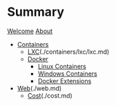 # Summary

[Welcome](./welcome.md)
[About](./about.md)
* [Containers](./containers.md)
    * [LXC]()(./containers/lxc/lxc.md)
    * [Docker](./containers/docker/docker.md)
        * [Linux Containers](./containers/docker/docker_linux.md)        
        * [Windows Containers](./containers/docker/docker_windows.md)        
        * [Docker Extensions](./containers/docker/docker_extensions.md)
* [Web]()(./web.md)
    * [Cost]()(./cost.md)
